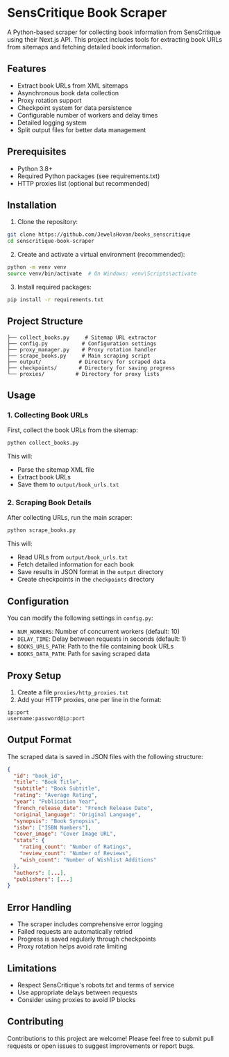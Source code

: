 # SensCritique Book Scraper

A Python-based scraper for collecting book information from SensCritique using their Next.js API. This project includes tools for extracting book URLs from sitemaps and fetching detailed book information.

## Features

- Extract book URLs from XML sitemaps
- Asynchronous book data collection
- Proxy rotation support
- Checkpoint system for data persistence
- Configurable number of workers and delay times
- Detailed logging system
- Split output files for better data management

## Prerequisites

- Python 3.8+
- Required Python packages (see requirements.txt)
- HTTP proxies list (optional but recommended)

## Installation

1. Clone the repository:
```bash
git clone https://github.com/JewelsHovan/books_senscritique
cd senscritique-book-scraper
```

2. Create and activate a virtual environment (recommended):
```bash
python -m venv venv
source venv/bin/activate  # On Windows: venv\Scripts\activate
```

3. Install required packages:
```bash
pip install -r requirements.txt
```

## Project Structure

```
├── collect_books.py     # Sitemap URL extractor
├── config.py           # Configuration settings
├── proxy_manager.py    # Proxy rotation handler
├── scrape_books.py     # Main scraping script
├── output/            # Directory for scraped data
├── checkpoints/       # Directory for saving progress
└── proxies/          # Directory for proxy lists
```

## Usage

### 1. Collecting Book URLs

First, collect the book URLs from the sitemap:

```bash
python collect_books.py
```

This will:
- Parse the sitemap XML file
- Extract book URLs
- Save them to `output/book_urls.txt`

### 2. Scraping Book Details

After collecting URLs, run the main scraper:

```bash
python scrape_books.py
```

This will:
- Read URLs from `output/book_urls.txt`
- Fetch detailed information for each book
- Save results in JSON format in the `output` directory
- Create checkpoints in the `checkpoints` directory

## Configuration

You can modify the following settings in `config.py`:

- `NUM_WORKERS`: Number of concurrent workers (default: 10)
- `DELAY_TIME`: Delay between requests in seconds (default: 1)
- `BOOKS_URLS_PATH`: Path to the file containing book URLs
- `BOOKS_DATA_PATH`: Path for saving scraped data

## Proxy Setup

1. Create a file `proxies/http_proxies.txt`
2. Add your HTTP proxies, one per line in the format:
```
ip:port
username:password@ip:port
```

## Output Format

The scraped data is saved in JSON files with the following structure:

```json
{
  "id": "book_id",
  "title": "Book Title",
  "subtitle": "Book Subtitle",
  "rating": "Average Rating",
  "year": "Publication Year",
  "french_release_date": "French Release Date",
  "original_language": "Original Language",
  "synopsis": "Book Synopsis",
  "isbn": ["ISBN Numbers"],
  "cover_image": "Cover Image URL",
  "stats": {
    "rating_count": "Number of Ratings",
    "review_count": "Number of Reviews",
    "wish_count": "Number of Wishlist Additions"
  },
  "authors": [...],
  "publishers": [...]
}
```

## Error Handling

- The scraper includes comprehensive error logging
- Failed requests are automatically retried
- Progress is saved regularly through checkpoints
- Proxy rotation helps avoid rate limiting

## Limitations

- Respect SensCritique's robots.txt and terms of service
- Use appropriate delays between requests
- Consider using proxies to avoid IP blocks


## Contributing

Contributions to this project are welcome! Please feel free to submit pull requests or open issues to suggest improvements or report bugs.
